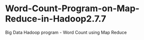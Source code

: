 # Word-Count-Program-on-Map-Reduce-in-Hadoop2.7.7
Big Data Hadoop program - Word Count using Map Reduce
